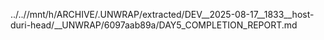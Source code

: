 ../..//mnt/h/ARCHIVE/.UNWRAP/extracted/DEV__2025-08-17__1833__host-duri-head/__UNWRAP/6097aab89a/DAY5_COMPLETION_REPORT.md